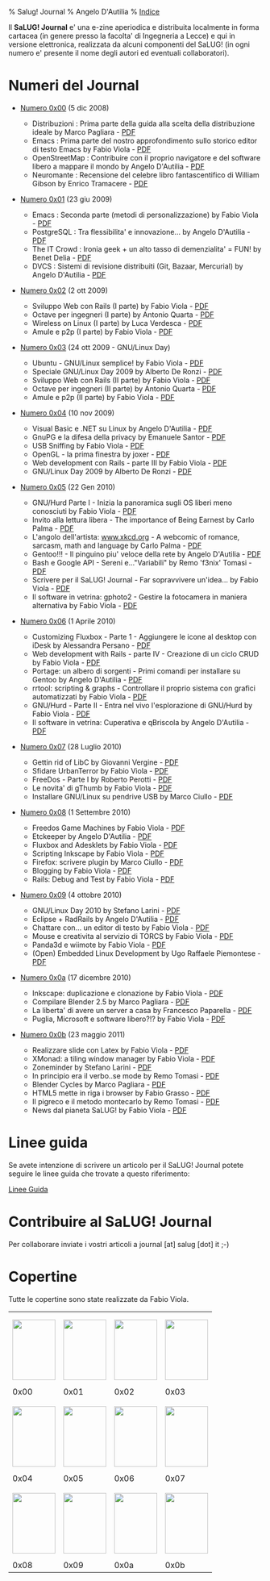 % Salug! Journal
% Angelo D'Autilia
% [Indice](00-Indice.html)

Il **SaLUG! Journal** e' una e-zine aperiodica e distribuita localmente in forma cartacea
(in genere presso la facolta' di Ingegneria a Lecce) e qui in versione elettronica,
realizzata da alcuni componenti del SaLUG! (in ogni numero e' presente il nome degli
autori ed eventuali collaboratori).

# Numeri del Journal

- [Numero 0x00](http://story.salug.it/~public/journal/SJ-0x00/SJ-0x00.pdf) (5 dic 2008)

  - Distribuzioni : Prima parte della guida alla scelta della distribuzione ideale by Marco Pagliara - [PDF](http://story.salug.it/~public/journal/SJ-0x00/SJ-0x00-01.pdf)
  - Emacs : Prima parte del nostro approfondimento sullo storico editor di testo Emacs by Fabio Viola - [PDF](http://story.salug.it/~public/journal/SJ-0x00/SJ-0x00-02.pdf)
  - OpenStreetMap : Contribuire con il proprio navigatore e del software libero a mappare il mondo by Angelo D'Autilia - [PDF](http://story.salug.it/~public/journal/SJ-0x00/SJ-0x00-03.pdf)
  - Neuromante : Recensione del celebre libro fantascentifico di William Gibson by Enrico Tramacere - [PDF](http://story.salug.it/~public/journal/SJ-0x00/SJ-0x00-04.pdf)

- [Numero 0x01]() (23 giu 2009)

  - Emacs : Seconda parte (metodi di personalizzazione) by Fabio Viola - [PDF](http://story.salug.it/~public/journal/SJ-0x01/SJ-0x01-01.pdf)
  - PostgreSQL : Tra flessibilita' e innovazione... by Angelo D'Autilia - [PDF](http://story.salug.it/~public/journal/SJ-0x01/SJ-0x01-02.pdf)
  - The IT Crowd : Ironia geek + un alto tasso di demenzialita' = FUN! by Benet Delia - [PDF](http://story.salug.it/~public/journal/SJ-0x01/SJ-0x01-03.pdf)
  - DVCS : Sistemi di revisione distribuiti (Git, Bazaar, Mercurial) by Angelo D'Autilia - [PDF](http://story.salug.it/~public/journal/SJ-0x01/SJ-0x01-04.pdf)

- [Numero 0x02]() (2 ott 2009)

  - Sviluppo Web con Rails (I parte) by Fabio Viola - [PDF](http://story.salug.it/~public/journal/SJ-0x02/SJ-0x02-01.pdf)
  - Octave per ingegneri (I parte) by Antonio Quarta - [PDF](http://story.salug.it/~public/journal/SJ-0x02/SJ-0x02-02.pdf)
  - Wireless on Linux (I parte) by Luca Verdesca - [PDF](http://story.salug.it/~public/journal/SJ-0x02/SJ-0x02-03.pdf)
  - Amule e p2p (I parte) by Fabio Viola - [PDF](http://story.salug.it/~public/journal/SJ-0x02/SJ-0x02-04.pdf)

- [Numero 0x03]() (24 ott 2009 - GNU/Linux Day)

  - Ubuntu - GNU/Linux semplice! by Fabio Viola - [PDF](http://story.salug.it/~public/journal/SJ-0x03/SJ-0x03-01.pdf)
  - Speciale GNU/Linux Day 2009 by Alberto De Ronzi - [PDF](http://story.salug.it/~public/journal/SJ-0x03/SJ-0x03-02.pdf)
  - Sviluppo Web con Rails (II parte) by Fabio Viola - [PDF](http://story.salug.it/~public/journal/SJ-0x03/SJ-0x03-03.pdf)
  - Octave per ingegneri (II parte) by Antonio Quarta - [PDF](http://story.salug.it/~public/journal/SJ-0x03/SJ-0x03-04.pdf)
  - Amule e p2p (II parte) by Fabio Viola - [PDF](http://story.salug.it/~public/journal/SJ-0x03/SJ-0x03-05.pdf)

- [Numero 0x04]() (10 nov 2009)

  - Visual Basic e .NET su Linux by Angelo D'Autilia - [PDF](http://story.salug.it/~public/journal/SJ-0x04/SJ-0x04-01.pdf)
  - GnuPG e la difesa della privacy by Emanuele Santor - [PDF](http://story.salug.it/~public/journal/SJ-0x04/SJ-0x04-02.pdf)
  - USB Sniffing by Fabio Viola - [PDF](http://story.salug.it/~public/journal/SJ-0x04/SJ-0x04-03.pdf)
  - OpenGL - la prima finestra by joxer - [PDF](http://story.salug.it/~public/journal/SJ-0x04/SJ-0x04-04.pdf)
  - Web development con Rails - parte III by Fabio Viola - [PDF](http://story.salug.it/~public/journal/SJ-0x04/SJ-0x04-05.pdf)
  - GNU/Linux Day 2009 by Alberto De Ronzi - [PDF](http://story.salug.it/~public/journal/SJ-0x04/SJ-0x04-06.pdf)

- [Numero 0x05]() (22 Gen 2010)

  - GNU/Hurd Parte I - Inizia la panoramica sugli OS liberi meno conosciuti by Fabio Viola - [PDF](http://story.salug.it/~public/journal/SJ-0x05/SJ-0x05-01.pdf)
  - Invito alla lettura libera - The importance of Being Earnest by Carlo Palma - [PDF](http://story.salug.it/~public/journal/SJ-0x05/SJ-0x05-02.pdf)
  - L'angolo dell'artista: www.xkcd.org - A webcomic of romance, sarcasm, math and language by Carlo Palma - [PDF](http://story.salug.it/~public/journal/SJ-0x05/SJ-0x05-03.pdf)
  - Gentoo!!! - Il pinguino piu' veloce della rete by Angelo D'Autilia - [PDF](http://story.salug.it/~public/journal/SJ-0x05/SJ-0x05-04.pdf)
  - Bash e Google API - Sereni e..."Variabili" by Remo 'f3nix' Tomasi - [PDF](http://story.salug.it/~public/journal/SJ-0x05/SJ-0x05-05.pdf)
  - Scrivere per il SaLUG! Journal - Far sopravvivere un'idea... by Fabio Viola - [PDF](http://story.salug.it/~public/journal/SJ-0x05/SJ-0x05-06.pdf)
  - Il software in vetrina: gphoto2 - Gestire la fotocamera in maniera alternativa by Fabio Viola - [PDF](http://story.salug.it/~public/journal/SJ-0x05/SJ-0x05-07.pdf)

- [Numero 0x06]() (1 Aprile 2010)

  - Customizing Fluxbox - Parte 1 - Aggiungere le icone al desktop con iDesk by Alessandra Persano - [PDF](http://story.salug.it/~public/journal/SJ-0x06/SJ-0x06-01.pdf)
  - Web development with Rails - parte IV - Creazione di un ciclo CRUD by Fabio Viola - [PDF](http://story.salug.it/~public/journal/SJ-0x06/SJ-0x06-02.pdf)
  - Portage: un albero di sorgenti - Primi comandi per installare su Gentoo by Angelo D'Autilia - [PDF](http://story.salug.it/~public/journal/SJ-0x06/SJ-0x06-03.pdf)
  - rrtool: scripting & graphs - Controllare il proprio sistema con grafici automatizzati by Fabio Viola - [PDF](http://story.salug.it/~public/journal/SJ-0x06/SJ-0x06-04.pdf)
  - GNU/Hurd - Parte II - Entra nel vivo l'esplorazione di GNU/Hurd by Fabio Viola - [PDF](http://story.salug.it/~public/journal/SJ-0x06/SJ-0x06-05.pdf)
  - Il software in vetrina: Cuperativa e qBriscola by Angelo D'Autilia - [PDF](http://story.salug.it/~public/journal/SJ-0x06/SJ-0x06-06.pdf)

- [Numero 0x07]() (28 Luglio 2010)

  - Gettin rid of LibC by Giovanni Vergine - [PDF](http://story.salug.it/~public/journal/SJ-0x07/SJ-0x07-01.pdf)
  - Sfidare UrbanTerror by Fabio Viola - [PDF](http://story.salug.it/~public/journal/SJ-0x07/SJ-0x07-02.pdf)
  - FreeDos - Parte I by Roberto Perotti - [PDF](http://story.salug.it/~public/journal/SJ-0x07/SJ-0x07-03.pdf)
  - Le novita' di gThumb by Fabio Viola - [PDF](http://story.salug.it/~public/journal/SJ-0x07/SJ-0x07-04.pdf)
  - Installare GNU/Linux su pendrive USB by Marco Ciullo - [PDF](http://story.salug.it/~public/journal/SJ-0x07/SJ-0x07-05.pdf)

- [Numero 0x08]() (1 Settembre 2010)

  - Freedos Game Machines by Fabio Viola - [PDF](http://story.salug.it/~public/journal/SJ-0x08/SJ-0x08-01.pdf)
  - Etckeeper by Angelo D'Autilia - [PDF](http://story.salug.it/~public/journal/SJ-0x08/SJ-0x08-02.pdf)
  - Fluxbox and Adesklets by Fabio Viola - [PDF](http://story.salug.it/~public/journal/SJ-0x08/SJ-0x08-03.pdf)
  - Scripting Inkscape by Fabio Viola - [PDF](http://story.salug.it/~public/journal/SJ-0x08/SJ-0x08-04.pdf)
  - Firefox: scrivere plugin by Marco Ciullo - [PDF](http://story.salug.it/~public/journal/SJ-0x08/SJ-0x08-05.pdf)
  - Blogging by Fabio Viola - [PDF](http://story.salug.it/~public/journal/SJ-0x08/SJ-0x08-06.pdf)
  - Rails: Debug and Test by Fabio Viola - [PDF](http://story.salug.it/~public/journal/SJ-0x08/SJ-0x08-07.pdf)

- [Numero 0x09]() (4 ottobre 2010)

  - GNU/Linux Day 2010 by Stefano Larini - [PDF](http://story.salug.it/~public/journal/SJ-0x09/SJ-0x09-01.pdf)
  - Eclipse + RadRails by Angelo D'Autilia - [PDF](http://story.salug.it/~public/journal/SJ-0x09/SJ-0x09-02.pdf)
  - Chattare con... un editor di testo by Fabio Viola - [PDF](http://story.salug.it/~public/journal/SJ-0x09/SJ-0x09-03.pdf)
  - Mouse e creativita al servizio di TORCS by Fabio Viola - [PDF](http://story.salug.it/~public/journal/SJ-0x09/SJ-0x09-04.pdf)
  - Panda3d e wiimote by Fabio Viola - [PDF](http://story.salug.it/~public/journal/SJ-0x09/SJ-0x09-05.pdf)
  - (Open) Embedded Linux Development by Ugo Raffaele Piemontese - [PDF](http://story.salug.it/~public/journal/SJ-0x09/SJ-0x09-06.pdf)

- [Numero 0x0a]() (17 dicembre 2010)

  - Inkscape: duplicazione e clonazione by Fabio Viola - [PDF](http://story.salug.it/~public/journal/SJ-0x0a/SJ-0x0a-01.pdf)
  - Compilare Blender 2.5 by Marco Pagliara - [PDF](http://story.salug.it/~public/journal/SJ-0x0a/SJ-0x0a-02.pdf)
  - La liberta' di avere un server a casa by Francesco Paparella - [PDF](http://story.salug.it/~public/journal/SJ-0x0a/SJ-0x0a-03.pdf)
  - Puglia, Microsoft e software libero?!? by Fabio Viola - [PDF](http://story.salug.it/~public/journal/SJ-0x0a/SJ-0x0a-04.pdf)

- [Numero 0x0b]() (23 maggio 2011)
  - Realizzare slide con Latex by Fabio Viola - [PDF](http://story.salug.it/~public/journal/SJ-0x0b/SJ-0x0b-01.pdf)
  - XMonad: a tiling window manager by Fabio Viola - [PDF](http://story.salug.it/~public/journal/SJ-0x0b/SJ-0x0b-02.pdf)
  - Zoneminder by Stefano Larini - [PDF](http://story.salug.it/~public/journal/SJ-0x0b/SJ-0x0b-03.pdf)
  - In principio era il verbo..se mode by Remo Tomasi - [PDF](http://story.salug.it/~public/journal/SJ-0x0b/SJ-0x0b-04.pdf)
  - Blender Cycles by Marco Pagliara - [PDF](http://story.salug.it/~public/journal/SJ-0x0b/SJ-0x0b-05.pdf)
  - HTML5 mette in riga i browser by Fabio Grasso - [PDF](http://story.salug.it/~public/journal/SJ-0x0b/SJ-0x0b-06.pdf)
  - Il pigreco e il metodo montecarlo by Remo Tomasi - [PDF](http://story.salug.it/~public/journal/SJ-0x0b/SJ-0x0b-07.pdf)
  - News dal pianeta SaLUG! by Fabio Viola - [PDF](http://story.salug.it/~public/journal/SJ-0x0b/SJ-0x0b-08.pdf)

# Linee guida

Se avete intenzione di scrivere un articolo per il SaLUG! Journal potete seguire le linee guida che trovate a questo riferimento:

[Linee Guida](http://story.salug.it/~public/journal/salug-journal-linee-guida.org)

# Contribuire al SaLUG! Journal

Per collaborare inviate i vostri articoli a journal [at] salug [dot] it ;-)

# Copertine

Tutte le copertine sono state realizzate da Fabio Viola.

<table class="gallery" cellspacing="0" cellpadding="0"><tbody>
<tr>
<td>
<div class="gallerybox"><div class="thumb" style="padding: 13px 0;"><a href="images/journal/SaLUG_journal_0x00-copertina.jpg" ><img src="images/journal/SaLUG_journal_0x00-copertina-low.jpg" width="85" height="120" alt=""></a></div><div class="gallerytext">0x00</div>
</div>
</td>
<td>
<div class="gallerybox"><div class="thumb" style="padding: 13px 0;"><a href="/wiki/upload/images/SaLUG_journal_0x01-copertina.jpg"><img src="images/journal/SaLUG_journal_0x01-copertina-low.jpg" width="85" height="120" alt=""></a></div><div class="gallerytext">0x01</div></div>
</td>
<td>
<div class="gallerybox"><div class="thumb" style="padding: 13px 0;"><a href="images/journal/Journal_0x02-copertina.png" ><img src="images/journal/Journal_0x02-copertina-low.png" width="85" height="120" alt=""></a></div><div class="gallerytext">0x02</div></div>
</td>
<td>
<div class="gallerybox"><div class="thumb" style="padding: 13px 0;"><a href="images/journal/Copertina-journal-0x03.png" ><img src="images/journal/Copertina-journal-0x03-low.png" width="85" height="120" alt=""></a></div><div class="gallerytext">0x03</div></div>
</td>
</tr>
<tr>
<td>
<div class="gallerybox"><div class="thumb" style="padding: 13px 0;"><a href="images/journal/Copertina-journal0x04.png" ><img src="images/journal/Copertina-journal0x04-low.png" width="85" height="120" alt=""></a></div><div class="gallerytext">0x04 </div></div>
</td>
<td>
<div class="gallerybox"><div class="thumb" style="padding: 13px 0;"><a href="images/journal/Copertina-SJ-0x05.png" ><img src="images/journal/Copertina-SJ-0x05-low.png" width="85" height="120" alt=""></a></div><div class="gallerytext">0x05</div></div>
</td>
<td>
<div class="gallerybox"><div class="thumb" style="padding: 13px 0;"><a href="images/journal/SJ-0x06-copertina.png" ><img src="images/journal/SJ-0x06-copertina-low.png" width="85" height="120" alt=""></a></div><div class="gallerytext">0x06 </div></div>
</td>
<td>
<div class="gallerybox"><div class="thumb" style="padding: 13px 0;"><a href="images/journal/SJ-0x07-Copertina.jpeg"><img src="images/journal/SJ-0x07-Copertina-low.jpeg" width="85" height="120" alt=""></a></div><div class="gallerytext">0x07 </div></div>
</td>
</tr>
<tr>
<td>
<div class="gallerybox"><div class="thumb" style="padding: 13px 0;"><a href="images/journal/SJ-0x08-Copertina.png" ><img src="images/journal/SJ-0x08-Copertina-low.png" width="85" height="120" alt=""></a></div><div class="gallerytext">0x08 </div></div>
</td>
<td>
<div class="gallerybox"><div class="thumb" style="padding: 13px 0;"><a href="images/journal/Copertina0x09.png" ><img src="images/journal/Copertina0x09-low.png" width="85" height="120" alt=""></a></div><div class="gallerytext">0x09</div></div>
</td>
<td>
<div class="gallerybox"><div class="thumb" style="padding: 13px 0;"><a href="images/journal/Copertina-0x0a.png" ><img src="images/journal/Copertina-0x0a-low.png" width="85" height="120" alt=""></a></div><div class="gallerytext">0x0a </div></div>
</td>
<td>
<div class="gallerybox"><div class="thumb" style="padding: 13px 0;"><a href="images/journal/SJ-0x0b-00.png" ><img src="images/journal/SJ-0x0b-00-low.png" width="85" height="120" alt=""></a></div><div class="gallerytext">0x0b</div></div>
</td>
</tr>
</tbody></table>
